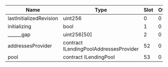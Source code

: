 | Name                    | Type                                   | Slot | Offset | Bytes | Contract                                                                                                                                |
|-------------------------|----------------------------------------|------|--------|-------|-----------------------------------------------------------------------------------------------------------------------------------------|
| lastInitializedRevision | uint256                                | 0    | 0      | 32    | src/v2AmmEthPoolConfigurator/LendingPoolConfigurator/contracts/protocol/lendingpool/LendingPoolConfigurator.sol:LendingPoolConfigurator |
| initializing            | bool                                   | 1    | 0      | 1     | src/v2AmmEthPoolConfigurator/LendingPoolConfigurator/contracts/protocol/lendingpool/LendingPoolConfigurator.sol:LendingPoolConfigurator |
| ______gap               | uint256[50]                            | 2    | 0      | 1600  | src/v2AmmEthPoolConfigurator/LendingPoolConfigurator/contracts/protocol/lendingpool/LendingPoolConfigurator.sol:LendingPoolConfigurator |
| addressesProvider       | contract ILendingPoolAddressesProvider | 52   | 0      | 20    | src/v2AmmEthPoolConfigurator/LendingPoolConfigurator/contracts/protocol/lendingpool/LendingPoolConfigurator.sol:LendingPoolConfigurator |
| pool                    | contract ILendingPool                  | 53   | 0      | 20    | src/v2AmmEthPoolConfigurator/LendingPoolConfigurator/contracts/protocol/lendingpool/LendingPoolConfigurator.sol:LendingPoolConfigurator |
